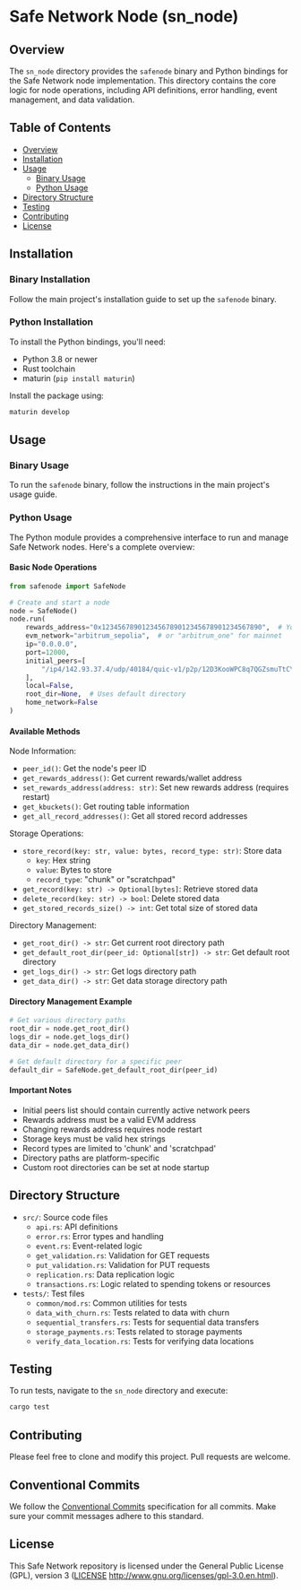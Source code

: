 # Safe Network Node (sn_node)

## Overview

The `sn_node` directory provides the `safenode` binary and Python bindings for the Safe Network node implementation. This directory contains the core logic for node operations, including API definitions, error handling, event management, and data validation.

## Table of Contents

- [Overview](#overview)
- [Installation](#installation)
- [Usage](#usage)
  - [Binary Usage](#binary-usage)
  - [Python Usage](#python-usage)
- [Directory Structure](#directory-structure)
- [Testing](#testing)
- [Contributing](#contributing)
- [License](#license)

## Installation

### Binary Installation
Follow the main project's installation guide to set up the `safenode` binary.

### Python Installation
To install the Python bindings, you'll need:
- Python 3.8 or newer
- Rust toolchain
- maturin (`pip install maturin`)

Install the package using:
```bash
maturin develop
```

## Usage

### Binary Usage
To run the `safenode` binary, follow the instructions in the main project's usage guide.

### Python Usage

The Python module provides a comprehensive interface to run and manage Safe Network nodes. Here's a complete overview:

#### Basic Node Operations

```python
from safenode import SafeNode

# Create and start a node
node = SafeNode()
node.run(
    rewards_address="0x1234567890123456789012345678901234567890",  # Your EVM wallet address
    evm_network="arbitrum_sepolia",  # or "arbitrum_one" for mainnet
    ip="0.0.0.0",
    port=12000,
    initial_peers=[
        "/ip4/142.93.37.4/udp/40184/quic-v1/p2p/12D3KooWPC8q7QGZsmuTtCYxZ2s3FPXPZcS8LVKkayXkVFkqDEQB",
    ],
    local=False,
    root_dir=None,  # Uses default directory
    home_network=False
)
```

#### Available Methods

Node Information:

- `peer_id()`: Get the node's peer ID
- `get_rewards_address()`: Get current rewards/wallet address
- `set_rewards_address(address: str)`: Set new rewards address (requires restart)
- `get_kbuckets()`: Get routing table information
- `get_all_record_addresses()`: Get all stored record addresses

Storage Operations:

- `store_record(key: str, value: bytes, record_type: str)`: Store data
  - `key`: Hex string
  - `value`: Bytes to store
  - `record_type`: "chunk" or "scratchpad"
- `get_record(key: str) -> Optional[bytes]`: Retrieve stored data
- `delete_record(key: str) -> bool`: Delete stored data
- `get_stored_records_size() -> int`: Get total size of stored data

Directory Management:

- `get_root_dir() -> str`: Get current root directory path
- `get_default_root_dir(peer_id: Optional[str]) -> str`: Get default root directory
- `get_logs_dir() -> str`: Get logs directory path
- `get_data_dir() -> str`: Get data storage directory path

#### Directory Management Example

```python
# Get various directory paths
root_dir = node.get_root_dir()
logs_dir = node.get_logs_dir()
data_dir = node.get_data_dir()

# Get default directory for a specific peer
default_dir = SafeNode.get_default_root_dir(peer_id)
```

#### Important Notes

- Initial peers list should contain currently active network peers
- Rewards address must be a valid EVM address
- Changing rewards address requires node restart
- Storage keys must be valid hex strings
- Record types are limited to 'chunk' and 'scratchpad'
- Directory paths are platform-specific
- Custom root directories can be set at node startup

## Directory Structure

- `src/`: Source code files
  - `api.rs`: API definitions
  - `error.rs`: Error types and handling
  - `event.rs`: Event-related logic
  - `get_validation.rs`: Validation for GET requests
  - `put_validation.rs`: Validation for PUT requests
  - `replication.rs`: Data replication logic
  - `transactions.rs`: Logic related to spending tokens or resources
- `tests/`: Test files
  - `common/mod.rs`: Common utilities for tests
  - `data_with_churn.rs`: Tests related to data with churn
  - `sequential_transfers.rs`: Tests for sequential data transfers
  - `storage_payments.rs`: Tests related to storage payments
  - `verify_data_location.rs`: Tests for verifying data locations

## Testing

To run tests, navigate to the `sn_node` directory and execute:

```bash
cargo test
```

## Contributing

Please feel free to clone and modify this project. Pull requests are welcome.

## Conventional Commits

We follow the [Conventional Commits](https://www.conventionalcommits.org/) specification for all commits. Make sure your commit messages adhere to this standard.

## License

This Safe Network repository is licensed under the General Public License (GPL), version 3 ([LICENSE](LICENSE) http://www.gnu.org/licenses/gpl-3.0.en.html).


